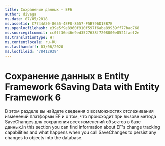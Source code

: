```yaml
---
title: Сохранение данных — EF6
author: divega
ms.date: 07/05/2018
ms.assetid: C7744A30-8655-4EF8-8657-F5B796D1EB7E
ms.openlocfilehash: e39e5f9e8960f910f597f6aba89939ff77bad768
ms.sourcegitcommit: cc0ff36e46e9ed3527638f7208000e8521faef2e
ms.translationtype: HT
ms.contentlocale: ru-RU
ms.lasthandoff: 03/06/2020
ms.locfileid: "78412939"
---
```

# <a name="saving-data-with-entity-framework-6"></a><span data-ttu-id="55d08-102">Сохранение данных в Entity Framework 6</span><span class="sxs-lookup"><span data-stu-id="55d08-102">Saving Data with Entity Framework 6</span></span>

<span data-ttu-id="55d08-103">В этом разделе вы найдете сведения о возможностях отслеживания изменений платформы EF и о том, что происходит при вызове метода SaveChanges для сохранения всех изменений объектов в базе данных.</span><span class="sxs-lookup"><span data-stu-id="55d08-103">In this section you can find information about EF's change tracking capabilities and what happens when you call SaveChanges to persist any changes to objects into the database.</span></span>
